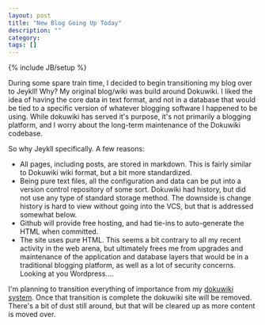 ```yaml
---
layout: post
title: "New Blog Going Up Today"
description: ""
category: 
tags: []
---
```

{% include JB/setup %}

During some spare train time, I decided to begin transitioning my blog over to Jeykll!  Why?  My 
original blog/wiki was build around Dokuwiki.  I liked the idea of having the core data in text format,
and not in a database that would be tied to a specific version of whatever blogging software I happened 
to be using.  While dokuwiki has served it's purpose, it's not primarily a blogging platform, and I worry
about the long-term maintenance of the Dokuwiki codebase.

So why Jeykll specifically.  A few reasons:

  * All pages, including posts, are stored in markdown. This is fairly similar to Dokuwiki wiki format, but a bit more standardized.  
  * Being pure text files, all the configuration and data can be put into a version control repository of some sort.  Dokuwiki had history, but did not use any type of standard storage method.  The downside is change history is hard to view without going into the VCS, but that is addressed somewhat below.
  * Github will provide free hosting, and had tie-ins to auto-generate the HTML when committed.
  * The site uses pure HTML.  This seems a bit contrary to all my recent activity in the web arena, but ultimately frees me from upgrades and maintenance of the application and database layers that would be in a traditional blogging platform, as well as a lot of security concerns.  Looking at you Wordpress....   

I'm planning to transition everything of importance from my [dokuwiki system](https://www.r15cookie.com/doku.php).  Once that transition is 
complete the dokuwiki site will be removed.  There's a bit of dust still around, but that will be 
cleared up as more content is moved over.

